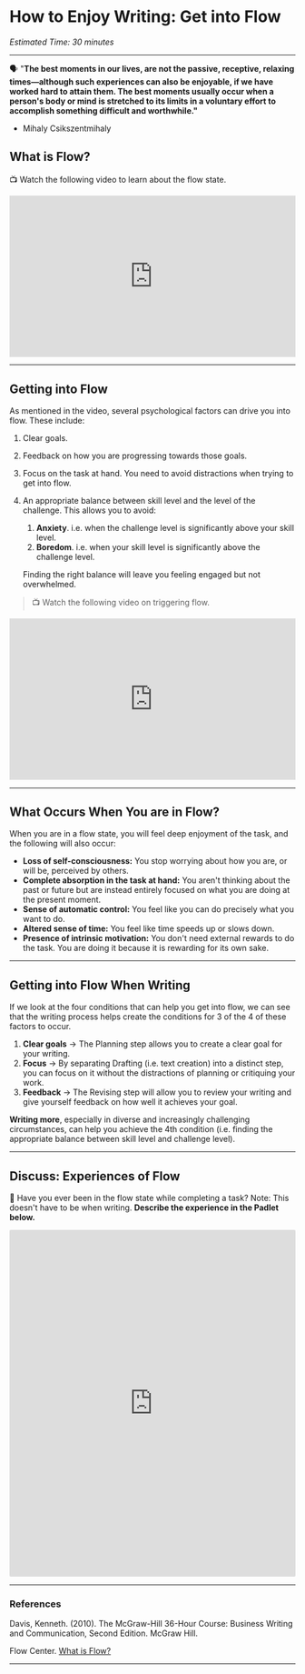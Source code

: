 # How to Enjoy Writing: Get into Flow

*Estimated Time: 30 minutes*

---

<aside>


🗣 "**The best moments in our lives, are not the passive, receptive, relaxing times—although such experiences can also be enjoyable, if we have worked hard to attain them. The best moments usually occur when a person's body or mind is stretched to its limits in a voluntary effort to accomplish something difficult and worthwhile."**

- Mihaly Csikszentmihaly
</aside>

## What is Flow?

<aside>

📺 Watch the following video to learn about the flow state.

</aside>

<div style="position: relative; padding-bottom: 56.25%; height: 0;"><iframe src="https://www.youtube.com/embed/1zLaYx7YPVc" title="YouTube video player" frameborder="0" allow="accelerometer; autoplay; clipboard-write; encrypted-media; gyroscope; picture-in-picture" allowfullscreen style="position: absolute; top: 0; left: 0; width: 100%; height: 100%;"></iframe></div>

---

## Getting into Flow

As mentioned in the video, several psychological factors can drive you into flow. These include:

1. Clear goals.
2. Feedback on how you are progressing towards those goals.
3. Focus on the task at hand. You need to avoid distractions when trying to get into flow.
4. An appropriate balance between skill level and the level of the challenge. This allows you to avoid:
    1. **Anxiety**. i.e. when the challenge level is significantly above your skill level.
    2. **Boredom**. i.e. when your skill level is significantly above the challenge level. 
    
    Finding the right balance will leave you feeling engaged but not overwhelmed.

> 📺 Watch the following video on triggering flow.

<div style="position: relative; padding-bottom: 56.25%; height: 0;"><iframe src="https://www.youtube.com/embed/znwUCNrjpD4" title="YouTube video player" frameborder="0" allow="accelerometer; autoplay; clipboard-write; encrypted-media; gyroscope; picture-in-picture" allowfullscreen style="position: absolute; top: 0; left: 0; width: 100%; height: 100%;"></iframe></div>   

---

## What Occurs When You are in Flow?

When you are in a flow state, you will feel deep enjoyment of the task, and the following will also occur:

- **Loss of self-consciousness:** You stop worrying about how you are, or will be, perceived by others.
- **Complete absorption in the task at hand:** You aren't thinking about the past or future but are instead entirely focused on what you are doing at the present moment.
- **Sense of automatic control:** You feel like you can do precisely what you want to do.
- **Altered sense of time:** You feel like time speeds up or slows down.
- **Presence of intrinsic motivation:** You don't need external rewards to do the task. You are doing it because it is rewarding for its own sake.

---

## Getting into Flow When Writing

If we look at the four conditions that can help you get into flow, we can see that the writing process helps create the conditions for 3 of the 4 of these factors to occur.

1. **Clear goals** → The Planning step allows you to create a clear goal for your writing.
2. **Focus** → By separating Drafting (i.e. text creation) into a distinct step, you can focus on it without the distractions of planning or critiquing your work.
3. **Feedback** → The Revising step will allow you to review your writing and give yourself feedback on how well it achieves your goal.

**Writing more**, especially in diverse and increasingly challenging circumstances, can help you achieve the 4th condition (i.e. finding the appropriate balance between skill level and challenge level).

---

## Discuss: Experiences of Flow

<aside>

💬 Have you ever been in the flow state while completing a task? Note: This doesn't have to be when writing. 
**Describe the experience in the Padlet below.**

</aside>

<div style="border:1px solid rgba(0,0,0,0.1);border-radius:2px;box-sizing:border-box;overflow:hidden;position:relative;width:100%;background:#F4F4F4"><iframe src="https://padlet.com/curriculumpad/p9pld6gxv0rvaqqa" frameborder="0" allow="camera;microphone;geolocation" style="width:100%;height:608px;display:block;padding:0;margin:0"></iframe></div>

---

### References

Davis, Kenneth. (2010). The McGraw-Hill 36-Hour Course: Business Writing and Communication, Second Edition. McGraw Hill.

Flow Center. [What is Flow?](https://www.flowcentre.org/9-dimensions-to-flow)

---


